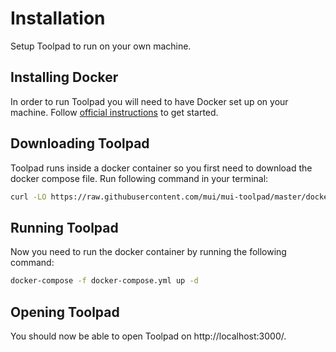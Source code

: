 # Installation

<p class="description">Setup Toolpad to run on your own machine.</p>

## Installing Docker

In order to run Toolpad you will need to have Docker set up on your machine. Follow [official instructions](https://www.docker.com/get-started/) to get started.

## Downloading Toolpad

Toolpad runs inside a docker container so you first need to download the docker compose file. Run following command in your terminal:

```sh
curl -LO https://raw.githubusercontent.com/mui/mui-toolpad/master/docker/compose/docker-compose.yml
```

## Running Toolpad

Now you need to run the docker container by running the following command:

```sh
docker-compose -f docker-compose.yml up -d
```

## Opening Toolpad

You should now be able to open Toolpad on http://localhost:3000/.
